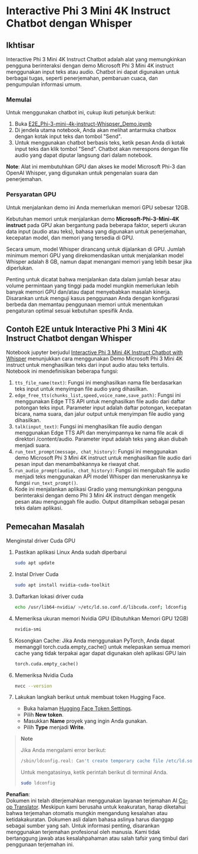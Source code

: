 <!--
CO_OP_TRANSLATOR_METADATA:
{
  "original_hash": "006e8cf75211d3297f24e1b22e38955f",
  "translation_date": "2025-05-09T18:32:55+00:00",
  "source_file": "md/02.Application/01.TextAndChat/Phi3/E2E_Phi-3-mini_with_whisper.md",
  "language_code": "id"
}
-->
# Interactive Phi 3 Mini 4K Instruct Chatbot dengan Whisper

## Ikhtisar

Interactive Phi 3 Mini 4K Instruct Chatbot adalah alat yang memungkinkan pengguna berinteraksi dengan demo Microsoft Phi 3 Mini 4K instruct menggunakan input teks atau audio. Chatbot ini dapat digunakan untuk berbagai tugas, seperti penerjemahan, pembaruan cuaca, dan pengumpulan informasi umum.

### Memulai

Untuk menggunakan chatbot ini, cukup ikuti petunjuk berikut:

1. Buka [E2E_Phi-3-mini-4k-instruct-Whispser_Demo.ipynb](https://github.com/microsoft/Phi-3CookBook/blob/main/code/06.E2E/E2E_Phi-3-mini-4k-instruct-Whispser_Demo.ipynb)
2. Di jendela utama notebook, Anda akan melihat antarmuka chatbox dengan kotak input teks dan tombol "Send".
3. Untuk menggunakan chatbot berbasis teks, ketik pesan Anda di kotak input teks dan klik tombol "Send". Chatbot akan merespons dengan file audio yang dapat diputar langsung dari dalam notebook.

**Note**: Alat ini membutuhkan GPU dan akses ke model Microsoft Phi-3 dan OpenAI Whisper, yang digunakan untuk pengenalan suara dan penerjemahan.

### Persyaratan GPU

Untuk menjalankan demo ini Anda memerlukan memori GPU sebesar 12GB.

Kebutuhan memori untuk menjalankan demo **Microsoft-Phi-3-Mini-4K instruct** pada GPU akan bergantung pada beberapa faktor, seperti ukuran data input (audio atau teks), bahasa yang digunakan untuk penerjemahan, kecepatan model, dan memori yang tersedia di GPU.

Secara umum, model Whisper dirancang untuk dijalankan di GPU. Jumlah minimum memori GPU yang direkomendasikan untuk menjalankan model Whisper adalah 8 GB, namun dapat menangani memori yang lebih besar jika diperlukan.

Penting untuk dicatat bahwa menjalankan data dalam jumlah besar atau volume permintaan yang tinggi pada model mungkin memerlukan lebih banyak memori GPU dan/atau dapat menyebabkan masalah kinerja. Disarankan untuk menguji kasus penggunaan Anda dengan konfigurasi berbeda dan memantau penggunaan memori untuk menentukan pengaturan optimal sesuai kebutuhan spesifik Anda.

## Contoh E2E untuk Interactive Phi 3 Mini 4K Instruct Chatbot dengan Whisper

Notebook jupyter berjudul [Interactive Phi 3 Mini 4K Instruct Chatbot with Whisper](https://github.com/microsoft/Phi-3CookBook/blob/main/code/06.E2E/E2E_Phi-3-mini-4k-instruct-Whispser_Demo.ipynb) menunjukkan cara menggunakan Demo Microsoft Phi 3 Mini 4K instruct untuk menghasilkan teks dari input audio atau teks tertulis. Notebook ini mendefinisikan beberapa fungsi:

1. `tts_file_name(text)`: Fungsi ini menghasilkan nama file berdasarkan teks input untuk menyimpan file audio yang dihasilkan.
1. `edge_free_tts(chunks_list,speed,voice_name,save_path)`: Fungsi ini menggunakan Edge TTS API untuk menghasilkan file audio dari daftar potongan teks input. Parameter input adalah daftar potongan, kecepatan bicara, nama suara, dan jalur output untuk menyimpan file audio yang dihasilkan.
1. `talk(input_text)`: Fungsi ini menghasilkan file audio dengan menggunakan Edge TTS API dan menyimpannya ke nama file acak di direktori /content/audio. Parameter input adalah teks yang akan diubah menjadi suara.
1. `run_text_prompt(message, chat_history)`: Fungsi ini menggunakan demo Microsoft Phi 3 Mini 4K instruct untuk menghasilkan file audio dari pesan input dan menambahkannya ke riwayat chat.
1. `run_audio_prompt(audio, chat_history)`: Fungsi ini mengubah file audio menjadi teks menggunakan API model Whisper dan meneruskannya ke fungsi `run_text_prompt()`.
1. Kode ini menjalankan aplikasi Gradio yang memungkinkan pengguna berinteraksi dengan demo Phi 3 Mini 4K instruct dengan mengetik pesan atau mengunggah file audio. Output ditampilkan sebagai pesan teks dalam aplikasi.

## Pemecahan Masalah

Menginstal driver Cuda GPU

1. Pastikan aplikasi Linux Anda sudah diperbarui

    ```bash
    sudo apt update
    ```

1. Instal Driver Cuda

    ```bash
    sudo apt install nvidia-cuda-toolkit
    ```

1. Daftarkan lokasi driver cuda

    ```bash
    echo /usr/lib64-nvidia/ >/etc/ld.so.conf.d/libcuda.conf; ldconfig
    ```

1. Memeriksa ukuran memori Nvidia GPU (Dibutuhkan Memori GPU 12GB)

    ```bash
    nvidia-smi
    ```

1. Kosongkan Cache: Jika Anda menggunakan PyTorch, Anda dapat memanggil torch.cuda.empty_cache() untuk melepaskan semua memori cache yang tidak terpakai agar dapat digunakan oleh aplikasi GPU lain

    ```python
    torch.cuda.empty_cache() 
    ```

1. Memeriksa Nvidia Cuda

    ```bash
    nvcc --version
    ```

1. Lakukan langkah berikut untuk membuat token Hugging Face.

    - Buka halaman [Hugging Face Token Settings](https://huggingface.co/settings/tokens?WT.mc_id=aiml-137032-kinfeylo).
    - Pilih **New token**.
    - Masukkan **Name** proyek yang ingin Anda gunakan.
    - Pilih **Type** menjadi **Write**.

> **Note**
>
> Jika Anda mengalami error berikut:
>
> ```bash
> /sbin/ldconfig.real: Can't create temporary cache file /etc/ld.so.cache~: Permission denied 
> ```
>
> Untuk mengatasinya, ketik perintah berikut di terminal Anda.
>
> ```bash
> sudo ldconfig
> ```

**Penafian**:  
Dokumen ini telah diterjemahkan menggunakan layanan terjemahan AI [Co-op Translator](https://github.com/Azure/co-op-translator). Meskipun kami berusaha untuk keakuratan, harap diketahui bahwa terjemahan otomatis mungkin mengandung kesalahan atau ketidakakuratan. Dokumen asli dalam bahasa aslinya harus dianggap sebagai sumber yang sah. Untuk informasi penting, disarankan menggunakan terjemahan profesional oleh manusia. Kami tidak bertanggung jawab atas kesalahpahaman atau salah tafsir yang timbul dari penggunaan terjemahan ini.
